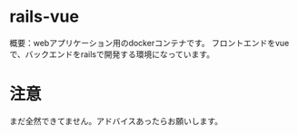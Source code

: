 # rails-vue
概要：webアプリケーション用のdockerコンテナです。
フロントエンドをvueで、バックエンドをrailsで開発する環境になっています。
# 注意
まだ全然できてません。アドバイスあったらお願いします。
